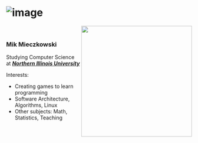 
# ![image](https://github.com/user-attachments/assets/56375d63-b41a-4a8b-ac24-fa080f3d15f0)
   

&nbsp;&nbsp;&nbsp;&nbsp;<img align="right" src="https://github.com/user-attachments/assets/2c8c06f8-7862-4946-a6fd-4836c7afe7ff" width="300">
### Mik Mieczkowski
Studying Computer Science at ___[Northern Illinois University](https://www.niu.edu/index.shtml)___   
   
Interests:   
- Creating games to learn programming  
- Software Architecture, Algorithms, Linux
- Other subjects: Math, Statistics, Teaching
